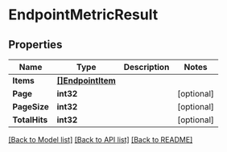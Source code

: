 # EndpointMetricResult

## Properties

Name | Type | Description | Notes
------------ | ------------- | ------------- | -------------
**Items** | [**[]EndpointItem**](EndpointItem.md) |  | 
**Page** | **int32** |  | [optional] 
**PageSize** | **int32** |  | [optional] 
**TotalHits** | **int32** |  | [optional] 

[[Back to Model list]](../README.md#documentation-for-models) [[Back to API list]](../README.md#documentation-for-api-endpoints) [[Back to README]](../README.md)


